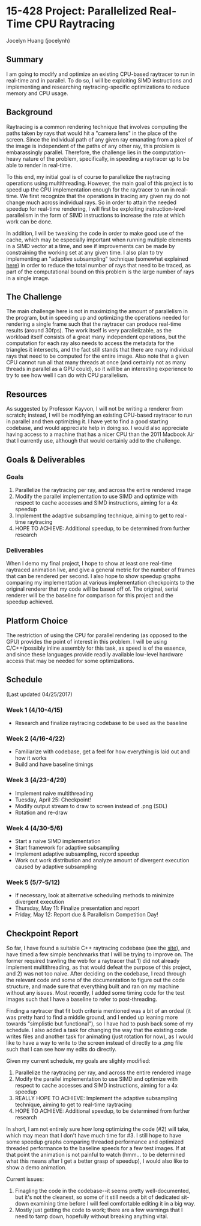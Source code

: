 # 15-428 Project: Parallelized Real-Time CPU Raytracing
Jocelyn Huang (jocelynh)


## Summary

I am going to modify and optimize an existing CPU-based raytracer to run in real-time and in parallel. To do so, I will be exploiting SIMD instructions and implementing and researching raytracing-specific optimizations to reduce memory and CPU usage.


## Background

Raytracing is a common rendering technique that involves computing the paths taken by rays that would hit a "camera lens" in the place of the screen. Since the individual path of any given ray emanating from a pixel of the image is independent of the paths of any other ray, this problem is embarassingly parallel. Therefore, the challenge lies in the computation-heavy nature of the problem, specifically, in speeding a raytracer up to be able to render in real-time.

To this end, my initial goal is of course to parallelize the raytracing operations using multithreading. However, the main goal of this project is to speed up the CPU implementation enough for the raytracer to run in real-time. We first recognize that the operations in tracing any given ray do not change much across individual rays. So in order to attain the needed speedup for real-time rendering, I will first be exploiting instruction-level parallelism in the form of SIMD instructions to increase the rate at which work can be done.

In addition, I will be tweaking the code in order to make good use of the cache, which may be especially important when running multiple elements in a SIMD vector at a time, and see if improvements can be made by constraining the working set at any given time. I also plan to try implementing an "adaptive subsampling" technique (somewhat explained [here](https://web-beta.archive.org/web/20100923081853/http://www.exceed.hu/h7/subsample.htm)) in order to reduce the total number of rays that need to be traced, as part of the computational bound on this problem is the large number of rays in a single image.


## The Challenge

The main challenge here is not in maximizing the amount of parallelism in the program, but in speeding up and optimizing the operations needed for rendering a single frame such that the raytracer can produce real-time results (around 30fps). The work itself is very parallelizable, as the workload itself consists of a great many independent operations, but the computation for each ray also needs to access the metadata for the triangles it intersects, and the fact still stands that there are many individual rays that need to be computed for the entire image. Also note that a given CPU cannot run all that many threads at once (and certainly not as many threads in parallel as a GPU could), so it will be an interesting experience to try to see how well I can do with CPU parallelism.


## Resources

As suggested by Professor Kayvon, I will not be writing a renderer from scratch; instead, I will be modifying an existing CPU-based raytracer to run in parallel and then optimizing it. I have yet to find a good starting codebase, and would appreciate help in doing so. I would also appreciate having access to a machine that has a nicer CPU than the 2011 Macbook Air that I currently use, although that would certainly add to the challenge.


## Goals & Deliverables

### Goals
1. Parallelize the raytracing per ray, and across the entire rendered image
2. Modify the parallel implementation to use SIMD and optimize with respect to cache accesses and SIMD instructions, aiming for a 4x speedup
3. Implement the adaptive subsampling technique, aiming to get to real-time raytracing
4. HOPE TO ACHIEVE: Additional speedup, to be determined from further research

### Deliverables
When I demo my final project, I hope to show at least one real-time raytraced animation live, and give a general metric for the number of frames that can be rendered per second. I also hope to show speedup graphs comparing my implementation at various implementation checkpoints to the original renderer that my code will be based off of. The original, serial renderer will be the baseline for comparison for this project and the speedup achieved.


## Platform Choice

The restriction of using the CPU for parallel rendering (as opposed to the GPU) provides the point of interest in this problem. I will be using C/C++/possibly inline assembly for this task, as speed is of the essence, and since these languages provide readily available low-level hardware access that may be needed for some optimizations.


## Schedule
(Last updated 04/25/2017)

### Week 1 (4/10-4/15)
- Research and finalize raytracing codebase to be used as the baseline

### Week 2 (4/16-4/22)
- Familiarize with codebase, get a feel for how everything is laid out and how it works
- Build and have baseline timings

### Week 3 (4/23-4/29)
- Implement naive multithreading
- Tuesday, April 25: Checkpoint!
- Modify output stream to draw to screen instead of .png (SDL)
- Rotation and re-draw

### Week 4 (4/30-5/6)
- Start a naive SIMD implementation
- Start framework for adaptive subsampling
- Implement adaptive subsampling, record speedup
- Work out work distribution and analyze amount of divergent execution caused by adaptive subsampling

### Week 5 (5/7-5/12)
- If necessary, look at alternative scheduling methods to minimize divergent execution
- Thursday, May 11: Finalize presentation and report
- Friday, May 12: Report due & Parallelism Competition Day!

## Checkpoint Report

So far, I have found a suitable C++ raytracing codebase (see the [site](http://www.cosinekitty.com/raytrace/)), and have timed a few simple benchmarks that I will be trying to improve on. The former required trawling the web for a raytracer that 1) did not already implement multithreading, as that would defeat the purpose of this project, and 2) was not too naive. After deciding on the codebase, I read through the relevant code and some of the documentation to figure out the code structure, and made sure that everything built and ran on my machine without any issues. Most recently, I added some timing code for the test images such that I have a baseline to refer to post-threading.

Finding a raytracer that fit both criteria mentioned was a bit of an ordeal (it was pretty hard to find a middle ground, and I ended up leaning more towards "simplistic but functional"), so I have had to push back some of my schedule. I also added a task for changing the way that the existing code writes files and another task for animating (just rotation for now), as I would like to have a way to write to the screen instead of directly to a .png file such that I can see how my edits do directly.

Given my current schedule, my goals are slighty modified:
1. Parallelize the raytracing per ray, and across the entire rendered image
2. Modify the parallel implementation to use SIMD and optimize with respect to cache accesses and SIMD instructions, aiming for a 4x speedup
3. REALLY HOPE TO ACHIEVE: Implement the adaptive subsampling technique, aiming to get to real-time raytracing
4. HOPE TO ACHIEVE: Additional speedup, to be determined from further research

In short, I am not entirely sure how long optimizing the code (#2) will take, which may mean that I don't have much time for #3. I still hope to have some speedup graphs comparing threaded performance and optimized threaded performance to the baseline speeds for a few test images. If at that point the animation is not painful to watch (hmm... to be determined what this means after I get a better grasp of speedup), I would also like to show a demo animation.

Current issues:
1. Finagling the code in the codebase--it seems pretty well-documented, but it's not the cleanest, so some of it still needs a bit of dedicated sit-down examining time before I will feel comfortable editing it in a big way.
2. Mostly just getting the code to work; there are a few warnings that I need to tamp down, hopefully without breaking anything vital.
